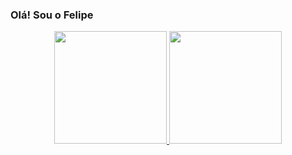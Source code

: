 ### Olá! Sou o Felipe


<!--
[![Anurag's GitHub stats](https://github-readme-stats.vercel.app/api?username=SilvFelipe)](https://github.com/SilvFelipe/github-readme-stats)
![Anurag's GitHub stats](https://github-readme-stats.vercel.app/api?username=SilvFelipe&hide=contribs,prs)
![Anurag's GitHub stats](https://github-readme-stats.vercel.app/api?username=SilvFelipe&count_private=false)
![Anurag's GitHub stats](https://github-readme-stats-sigma-five.vercel.app/api?username=SilvFelipe&show_icons=false)

![Anurag's GitHub stats](https://github-readme-stats-sigma-five.vercel.app/api?username=SilvFelipe&show_icons=true&theme=radical)
-->
<div align="center">
  <a href="https://github.com/SilvFelipe">
  <img height="180em" src="https://github-readme-stats.vercel.app/api?username=SilvFelipe&show_icons=true&theme=jolly&hide_border=true&include_all_commits=true&count_private=true"/>
  <img height="180em" src="https://github-readme-stats.vercel.app/api/top-langs/?username=SilvFelipe&layout=compact&langs_count=7&theme=jolly&hide_border=true"/>
</div>


<!-- ![Anurag's GitHub stats](https://github-readme-stats.vercel.app/api?username=SilvFelipe&show_icons=true&theme=transparent)
[![Top Langs](https://github-readme-stats.vercel.app/api/top-langs/?username=SilvFelipe&layout=compact&theme=transparent)](https://github.com/SilvFelipe/github-readme-stats) -->

<!--


[![Anurag's GitHub stats-Dark](https://github-readme-stats.vercel.app/api?username=SilvFelipe&show_icons=true&theme=radical#gh-dark-mode-only)](https://github.com/SilvFelipe/github-readme-stats#gh-dark-mode-only)
[![Anurag's GitHub stats-Light](https://github-readme-stats.vercel.app/api?username=SilvFelipe&show_icons=true&theme=radical#gh-light-mode-only)](https://github.com/SilvFelipe/github-readme-stats#gh-light-mode-only)

<picture>
<source 
  srcset="https://github-readme-stats-sigma-five.vercel.app/api?username=SilvFelipe&show_icons=true&theme=dark"
  media="(prefers-color-scheme: dark)"
/>
<source
  srcset="https://github-readme-stats-sigma-five.vercel.app/api?username=SilvFelipe&show_icons=false"
  media="(prefers-color-scheme: light), (prefers-color-scheme: no-preference)"
/>
<img src="https://github-readme-stats-sigma-five.vercel.app/api?username=SilvFelipe&show_icons=true" />
</picture>
-->
<!--
**SilvFelipe/SilvFelipe** is a ✨ _special_ ✨ repository because its `README.md` (this file) appears on your GitHub profile.

Here are some ideas to get you started:

- 🔭 I’m currently working on ...
- 🌱 I’m currently learning ...
- 👯 I’m looking to collaborate on ...
- 🤔 I’m looking for help with ...
- 💬 Ask me about ...
- 📫 How to reach me: ...
- 😄 Pronouns: ...
- ⚡ Fun fact: ...
-->
